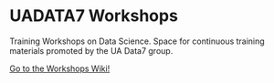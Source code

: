 # UADATA7 Workshops
Training Workshops on Data Science.
Space for continuous training materials promoted by the UA Data7 group.

<a href="https://github.com/clizarraga-UAD7/Workshops/wiki">Go to the Workshops Wiki!</a>
